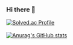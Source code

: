 ### Hi there 👋

<!--
**ParkYooJeong/ParkYooJeong** is a ✨ _special_ ✨ repository because its `README.md` (this file) appears on your GitHub profile.

Here are some ideas to get you started:

- 🔭 I’m currently working on ...
- 🌱 I’m currently learning ...
- 👯 I’m looking to collaborate on ...
- 🤔 I’m looking for help with ...
- 💬 Ask me about ...
- 📫 How to reach me: ...
- 😄 Pronouns: ...
- ⚡ Fun fact: ...
-->
[![Solved.ac Profile](http://mazassumnida.wtf/api/v2/generate_badge?boj=bakyj96)](https://solved.ac/bakyj96/)
<br>
<br>
[![Anurag's GitHub stats](https://github-readme-stats.vercel.app/api?username=ParkYooJeong)](https://github.com/anuraghazra/github-readme-stats)
